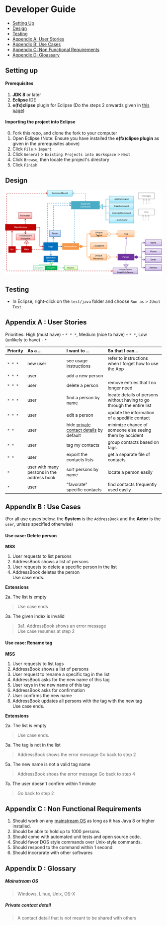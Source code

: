 # Developer Guide

* [Setting Up](#setting-up)
* [Design](#design)
* [Testing](#testing)
* [Appendix A: User Stories](#appendix-a--user-stories)
* [Appendix B: Use Cases](#appendix-b--use-cases)
* [Appendix C: Non Functional Requirements](#appendix-c--non-functional-requirements)
* [Appendix D: Gloassary](#appendix-d--glossary)

## Setting up

#### Prerequisites

1. **JDK 8** or later
2. **Eclipse** IDE
3. **e(fx)clipse** plugin for Eclipse (Do the steps 2 onwards given in
   [this page](http://www.eclipse.org/efxclipse/install.html#for-the-ambitious))


#### Importing the project into Eclipse

0. Fork this repo, and clone the fork to your computer
1. Open Eclipse (Note: Ensure you have installed the **e(fx)clipse plugin** as given in the prerequisites above)
2. Click `File` > `Import`
3. Click `General` > `Existing Projects into Workspace` > `Next`
4. Click `Browse`, then locate the project's directory
5. Click `Finish`

## Design
<img src="images/mainClassDiagram.png"/>

## Testing

* In Eclipse, right-click on the `test/java` folder and choose `Run as` > `JUnit Test`

## Appendix A : User Stories

Priorities: High (must have) - `* * *`, Medium (nice to have)  - `* *`,  Low (unlikely to have) - `*`


Priority | As a ... | I want to ... | So that I can...
-------- | :-------- | :--------- | :-----------
`* * *` | new user | see usage instructions | refer to instructions when I forget how to use the App
`* * *` | user | add a new person |
`* * *` | user | delete a person | remove entries that I no longer need
`* * *` | user | find a person by name | locate details of persons without having to go through the entire list
`* * *` | user | edit a person | update the information of a spedific contact
`* *` | user | hide [private contact details](#private-contact-detail) by default | minimize chance of someone else seeing them by accident
`* *` | user | tag my contacts | group contacts based on tags
`* *` | user | export the contacts lists | get a separate file of contacts
`*` | user with many persons in the address book | sort persons by name | locate a person easily
`*` | user | "favorate" specific contacts | find contacts frequently used easily


## Appendix B : Use Cases

(For all use cases below, the **System** is the `AddressBook` and the **Actor** is the `user`, unless specified otherwise)

#### Use case: Delete person

**MSS**

1. User requests to list persons
2. AddressBook shows a list of persons
3. User requests to delete a specific person in the list
4. AddressBook deletes the person <br>
Use case ends.

**Extensions**

2a. The list is empty

> Use case ends

3a. The given index is invalid

> 3a1. AddressBook shows an error message <br>
  Use case resumes at step 2

#### Use case: Rename tag

**MSS**

1. User requests to list tags
2. AddressBook shows a list of persons
3. User request to rename a specific tag in the list
4. AddressBook asks for the new name of this tag
5. User keys in the new name of this tag
6. AddressBook asks for confirmation
7. User confirms the new name
7. AddressBook updates all persons with the tag with the new tag <br>
Use case ends.

**Extensions**

2a. The list is empty

> Use case ends.

3a. The tag is not in the list

> AddressBook shows the error message
> Go back to step 2

5a. The new name is not a valid tag name

> AddressBook shoes the error message
> Go back to step 4

7a. The user doesn't confirm within 1 minute

> Go back to step 2

## Appendix C : Non Functional Requirements

1. Should work on any [mainstream OS](#mainstream-os) as long as it has Java 8 or higher installed.
2. Should be able to hold up to 1000 persons.
3. Should come with automated unit tests and open source code.
4. Should favor DOS style commands over Unix-style commands.
5. Should respond to the command within 1 second
6. Should incorprate with other softwares

## Appendix D : Glossary

##### Mainstream OS

> Windows, Linux, Unix, OS-X

##### Private contact detail

> A contact detail that is not meant to be shared with others
